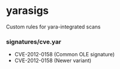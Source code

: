 yarasigs
========

Custom rules for yara-integrated scans


### signatures/cve.yar
* CVE-2012-0158 (Common OLE signature)
* CVE-2012-0158 (Newer variant)
